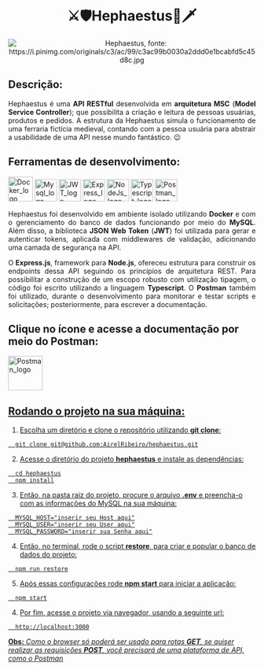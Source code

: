 # <h1 align="center">⚔️🛡️Hephaestus🏹🗡️</h1>

<p align="center">
  <img src="https://user-images.githubusercontent.com/98190806/192379561-2d275f50-79cd-4af8-90d0-df8c2219c133.png" alt="Hephaestus, fonte: https://i.pinimg.com/originals/c3/ac/99/c3ac99b0030a2ddd0e1bcabfd5c45d8c.jpg"  />
</p>

## Descrição:

<p align="justify">Hephaestus é uma <strong>API RESTful</strong> desenvolvida em <strong>arquitetura MSC</strong> (<strong>Model Service Controller</strong>); que possibilita a criação e leitura de pessoas usuárias, produtos e pedidos. A estrutura da Hephaestus simula o funcionamento de uma ferraria fictícia medieval, contando com a pessoa usuária para abstrair a usabilidade de uma API nesse mundo fantástico. 😉</p>

## Ferramentas de desenvolvimento:

<div align="left">
<img src="https://cdn.jsdelivr.net/gh/devicons/devicon/icons/docker/docker-original.svg" height="50" alt="Docker_logo"  />
<img src="https://cdn.jsdelivr.net/gh/devicons/devicon/icons/mysql/mysql-original.svg" height="45" alt="Mysql_logo"  />
<img src="https://api.iconify.design/logos:jwt-icon.svg?color=%23888888" height="45" alt="JWT_logo"  />
<img src="https://cdn.jsdelivr.net/gh/devicons/devicon/icons/express/express-original.svg" height="45" alt="Express_logo"  />
<img src="https://cdn.jsdelivr.net/gh/devicons/devicon/icons/nodejs/nodejs-original.svg" height="45" alt="NodeJs_logo"  />
<img src="https://user-images.githubusercontent.com/98190806/192383031-6fff1865-64a0-4ba1-9ab4-d969bf613374.png" height="45" alt="Typescript_logo"  />
<img src="https://seeklogo.com/images/P/postman-logo-F43375A2EB-seeklogo.com.png" height="45" alt="Postman_logo"  />

<p align="justify">
Hephaestus foi desenvolvido em ambiente isolado utilizando <strong>Docker</strong> e com o gerenciamento do banco de dados funcionando por meio do <strong>MySQL</strong>. Além disso, a biblioteca <strong>JSON Web Token</strong> (<strong>JWT</strong>) foi utilizada para gerar e autenticar tokens, aplicada com middlewares de validação, adicionando uma camada de segurança na API.
</p> 
<p align="justify" >
O <strong>Express.js</strong>, framework para <strong>Node.js</strong>, ofereceu estrutura para construir os endpoints dessa API seguindo os princípios de arquitetura REST. Para possibilitar a construção de um escopo robusto com utilização tipagem, o código foi escrito utilizando a linguagem <strong>Typescript</strong>. O <strong>Postman</strong> também foi utilizado, durante o desenvolvimento para monitorar e testar scripts e solicitações; posteriormente, para escrever a documentação.
</p> 

</div>

## Clique no ícone e acesse a documentação por meio do **Postman**:

<a href="https://documenter.getpostman.com/view/22527230/2s7Z16i2Qe" target="blanck"> <img src="https://seeklogo.com/images/P/postman-logo-F43375A2EB-seeklogo.com.png" height="70" alt="Postman_logo"  />

## Rodando o projeto na sua máquina:
  
1. Escolha um diretório e clone o repositório utilizando **git clone**:
```
  git clone git@github.com:AirelRibeiro/hephaestus.git
```

2. Acesse o diretório do projeto **hephaestus** e instale as dependências:
```
  cd hephaestus
  npm install
```

3. Então, na pasta raiz do projeto, procure o arquivo **.env** e preencha-o com as informações do MySQL na sua máquina:
```
  MYSQL_HOST="inserir seu Host aqui"
  MYSQL_USER="inserir seu User aqui"
  MYSQL_PASSWORD="inserir sua Senha aqui"
```

4. Então, no terminal, rode o script **restore**, para criar e popular o banco de dados do projeto:
```
  npm run restore
```
  
5. Após essas configurações rode **npm start** para iniciar a aplicação:
```
  npm start
```

4. Por fim, acesse o projeto via navegador, usando a seguinte url:
```
  http://localhost:3000
```
**Obs:** _Como o browser só poderá ser usado para rotas **GET**, se quiser realizar as requisições **POST**, você precisará de uma plataforma de API, como o Postman_

